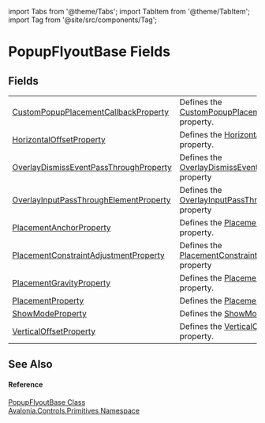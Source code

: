 import Tabs from '@theme/Tabs'; 
import TabItem from '@theme/TabItem'; 
import Tag from '@site/src/components/Tag'; 

# PopupFlyoutBase Fields




## Fields
<table>
<tr>
<td><a href="F_Avalonia_Controls_Primitives_PopupFlyoutBase_CustomPopupPlacementCallbackProperty">CustomPopupPlacementCallbackProperty</a></td>
<td>Defines the <a href="P_Avalonia_Controls_Primitives_Popup_CustomPopupPlacementCallback">CustomPopupPlacementCallback</a> property.</td>
</tr>
<tr>
<td><a href="F_Avalonia_Controls_Primitives_PopupFlyoutBase_HorizontalOffsetProperty">HorizontalOffsetProperty</a></td>
<td>Defines the <a href="P_Avalonia_Controls_Primitives_Popup_HorizontalOffset">HorizontalOffset</a> property.</td>
</tr>
<tr>
<td><a href="F_Avalonia_Controls_Primitives_PopupFlyoutBase_OverlayDismissEventPassThroughProperty">OverlayDismissEventPassThroughProperty</a></td>
<td>Defines the <a href="P_Avalonia_Controls_Primitives_PopupFlyoutBase_OverlayDismissEventPassThrough">OverlayDismissEventPassThrough</a> property</td>
</tr>
<tr>
<td><a href="F_Avalonia_Controls_Primitives_PopupFlyoutBase_OverlayInputPassThroughElementProperty">OverlayInputPassThroughElementProperty</a></td>
<td>Defines the <a href="P_Avalonia_Controls_Primitives_PopupFlyoutBase_OverlayInputPassThroughElement">OverlayInputPassThroughElement</a> property</td>
</tr>
<tr>
<td><a href="F_Avalonia_Controls_Primitives_PopupFlyoutBase_PlacementAnchorProperty">PlacementAnchorProperty</a></td>
<td>Defines the <a href="P_Avalonia_Controls_Primitives_Popup_PlacementAnchor">PlacementAnchor</a> property.</td>
</tr>
<tr>
<td><a href="F_Avalonia_Controls_Primitives_PopupFlyoutBase_PlacementConstraintAdjustmentProperty">PlacementConstraintAdjustmentProperty</a></td>
<td>Defines the <a href="P_Avalonia_Controls_Primitives_PopupFlyoutBase_PlacementConstraintAdjustment">PlacementConstraintAdjustment</a> property</td>
</tr>
<tr>
<td><a href="F_Avalonia_Controls_Primitives_PopupFlyoutBase_PlacementGravityProperty">PlacementGravityProperty</a></td>
<td>Defines the <a href="P_Avalonia_Controls_Primitives_Popup_PlacementAnchor">PlacementAnchor</a> property.</td>
</tr>
<tr>
<td><a href="F_Avalonia_Controls_Primitives_PopupFlyoutBase_PlacementProperty">PlacementProperty</a></td>
<td>Defines the <a href="P_Avalonia_Controls_Primitives_Popup_Placement">Placement</a> property.</td>
</tr>
<tr>
<td><a href="F_Avalonia_Controls_Primitives_PopupFlyoutBase_ShowModeProperty">ShowModeProperty</a></td>
<td>Defines the <a href="P_Avalonia_Controls_Primitives_PopupFlyoutBase_ShowMode">ShowMode</a> property</td>
</tr>
<tr>
<td><a href="F_Avalonia_Controls_Primitives_PopupFlyoutBase_VerticalOffsetProperty">VerticalOffsetProperty</a></td>
<td>Defines the <a href="P_Avalonia_Controls_Primitives_Popup_VerticalOffset">VerticalOffset</a> property.</td>
</tr>
</table>

## See Also


#### Reference
<a href="T_Avalonia_Controls_Primitives_PopupFlyoutBase">PopupFlyoutBase Class</a>  
<a href="N_Avalonia_Controls_Primitives">Avalonia.Controls.Primitives Namespace</a>  
